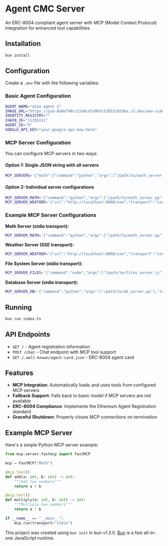 # Agent CMC Server

An ERC-8004 compliant agent server with MCP (Model Context Protocol) integration for enhanced tool capabilities.

## Installation

```bash
bun install
```

## Configuration

Create a `.env` file with the following variables:

### Basic Agent Configuration
```bash
AGENT_NAME="atoa agent 1"
IMAGE_URL="https://pub-0a8e790cc12d4cd7a9b7c526531d29ba.r2.dev/wan-video/images/generated/68c75a10eed778c3afcf907e/generated_image.png"
IDENTITY_REGISTRY=""
CHAIN_ID="11155111"
AGENT_ID="9"
GOOGLE_API_KEY="your-google-api-key-here"
```

### MCP Server Configuration

You can configure MCP servers in two ways:

#### Option 1: Single JSON string with all servers
```bash
MCP_SERVERS='{"math":{"command":"python","args":["/path/to/math_server.py"],"transport":"stdio"},"weather":{"url":"http://localhost:8000/sse","transport":"sse"}}'
```

#### Option 2: Individual server configurations
```bash
MCP_SERVER_MATH='{"command":"python","args":["/path/to/math_server.py"],"transport":"stdio"}'
MCP_SERVER_WEATHER='{"url":"http://localhost:8000/sse","transport":"sse"}'
```

### Example MCP Server Configurations

**Math Server (stdio transport):**
```bash
MCP_SERVER_MATH='{"command":"python","args":["/path/to/math_server.py"],"transport":"stdio"}'
```

**Weather Server (SSE transport):**
```bash
MCP_SERVER_WEATHER='{"url":"http://localhost:8000/sse","transport":"sse"}'
```

**File System Server (stdio transport):**
```bash
MCP_SERVER_FILES='{"command":"node","args":["/path/to/files_server.js"],"transport":"stdio"}'
```

**Database Server (stdio transport):**
```bash
MCP_SERVER_DB='{"command":"python","args":["/path/to/db_server.py"],"transport":"stdio"}'
```

## Running

```bash
bun run index.ts
```

## API Endpoints

- `GET /` - Agent registration information
- `POST /chat` - Chat endpoint with MCP tool support
- `GET /.well-known/agent-card.json` - ERC-8004 agent card

## Features

- **MCP Integration**: Automatically loads and uses tools from configured MCP servers
- **Fallback Support**: Falls back to basic model if MCP servers are not available
- **ERC-8004 Compliance**: Implements the Ethereum Agent Registration standard
- **Graceful Shutdown**: Properly closes MCP connections on termination

## Example MCP Server

Here's a simple Python MCP server example:

```python
from mcp.server.fastmcp import FastMCP

mcp = FastMCP("Math")

@mcp.tool()
def add(a: int, b: int) -> int:
    """Add two numbers"""
    return a + b

@mcp.tool()
def multiply(a: int, b: int) -> int:
    """Multiply two numbers"""
    return a * b

if __name__ == "__main__":
    mcp.run(transport="stdio")
```

This project was created using `bun init` in bun v1.3.0. [Bun](https://bun.com) is a fast all-in-one JavaScript runtime.
